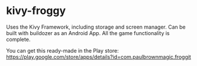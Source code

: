# kivy-froggy

Uses the Kivy Framework, including storage and screen manager. Can be built with buildozer as an Android App. All the game functionality is complete.

You can get this ready-made in the Play store: https://play.google.com/store/apps/details?id=com.paulbrownmagic.froggit
